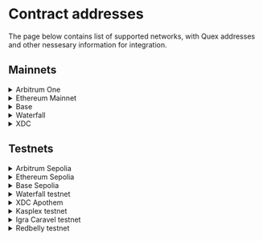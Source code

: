 # Contract addresses

The page below contains list of supported networks, with Quex addresses and other nessesary information for integration.

## Mainnets

<details>
  <summary>Arbitrum One</summary>

| Parameter               | Value                                        |
|-------------------------|----------------------------------------------|
| **Quex Core**           | `0x97076a3c0A414E779f7BEC2Bd196D4FdaADFDB96` |
| **Request Oracle Pool** | `0xE83bB2038F098E7aD40DC03298F4337609E6b0d5` |
| **TD Pubkey**           | `0x91b85e68863b4a58fbb9510a1dd5f0d34aa1e44de1d1eb61d9257df6276bc3da347c4b14599f2428698465a1a9fa104e959dca2183717b75e8700bc760f46f6d`                                         |

</details>

<details>
  <summary>Ethereum Mainnet</summary>

| Parameter               | Value                                        |
|-------------------------|----------------------------------------------|
| **Quex Core**           | `0x97076a3c0A414E779f7BEC2Bd196D4FdaADFDB96` |
| **Request Oracle Pool** | `0xE83bB2038F098E7aD40DC03298F4337609E6b0d5` |
| **TD Pubkey**           | `0x91b85e68863b4a58fbb9510a1dd5f0d34aa1e44de1d1eb61d9257df6276bc3da347c4b14599f2428698465a1a9fa104e959dca2183717b75e8700bc760f46f6d` |

</details>

<details>
  <summary>Base</summary>

| Parameter               | Value                                        |
|-------------------------|----------------------------------------------|
| **Quex Core**           | `0x97076a3c0A414E779f7BEC2Bd196D4FdaADFDB96` |
| **Request Oracle Pool** | `0xE83bB2038F098E7aD40DC03298F4337609E6b0d5` |
| **TD Pubkey**           | `0x91b85e68863b4a58fbb9510a1dd5f0d34aa1e44de1d1eb61d9257df6276bc3da347c4b14599f2428698465a1a9fa104e959dca2183717b75e8700bc760f46f6d` |

</details>

<details>
  <summary>Waterfall</summary>

| Parameter               | Value                                        |
|-------------------------|----------------------------------------------|
| **Quex Core**           | `0xdF9Ceab830E261E938F1fcD7D12fe90fcace4f6b` |
| **Request Oracle Pool** | `0x8138dffa6210cd3DD7907cc3E62bf3c95E2654C9` |
| **TD Pubkey**           | `0x91b85e68863b4a58fbb9510a1dd5f0d34aa1e44de1d1eb61d9257df6276bc3da347c4b14599f2428698465a1a9fa104e959dca2183717b75e8700bc760f46f6d` |

Chainlink-style adapters for push-based price feeds:

| Address                                               | Pair      |
|-------------------------------------------------------|-----------|
| `0x27c3971Faf6F9aAc383Ad6DBA32ecB424C052Aab`          | WATER/USD |
|  `0x73fF5727D35C50DB4eA4D5Da1e1f5d17a6A2d680` | BTC/USD   |
| `0x4271040Ed906a7D15bec845BCEdcF9f37f74255b` | ETH/USD   |
| `0x302f5E7D1266d9139E7ee013C16d3EAF154F4284` | USDT/USD  |
| `0x82A910F684aFdd6C6bc46fBfA9B02AA79a0ca9C8` | USDC/USD  |
| `0x34A1A3A2BEa53F4A6fab1E5c357c6ED2F246b79E` | POL/USD   |

</details>

<details>
  <summary>XDC</summary>

| Parameter               | Value                                        |
|-------------------------|----------------------------------------------|
| **Quex Core**           | `0x97076a3c0A414E779f7BEC2Bd196D4FdaADFDB96` |
| **Request Oracle Pool** | `0xE83bB2038F098E7aD40DC03298F4337609E6b0d5` |
| **TD Pubkey**           | `0x91b85e68863b4a58fbb9510a1dd5f0d34aa1e44de1d1eb61d9257df6276bc3da347c4b14599f2428698465a1a9fa104e959dca2183717b75e8700bc760f46f6d`                                         |

</details>

## Testnets

<details>
  <summary>Arbitrum Sepolia</summary>

| Parameter               | Value                                        |
|-------------------------|----------------------------------------------|
| **Quex Core**           | `0x97076a3c0A414E779f7BEC2Bd196D4FdaADFDB96` |
| **Request Oracle Pool** | `0xE83bB2038F098E7aD40DC03298F4337609E6b0d5` |
| **TD Pubkey**           | `0x4af5d1d8db254edb79ead159a57d4c0102209a123f3eb27a74f9b5221edf4ae38dfddf5005c5f35cd35e4726d7044de1152ecd4393ab507f1fa4ad60132b0d67`                                         |

</details>

<details>
  <summary>Ethereum Sepolia</summary>

| Parameter               | Value                                        |
|-------------------------|----------------------------------------------|
| **Quex Core**           | `0x97076a3c0A414E779f7BEC2Bd196D4FdaADFDB96` |
| **Request Oracle Pool** | `0xE83bB2038F098E7aD40DC03298F4337609E6b0d5` |
| **TD Pubkey**           | `0x4af5d1d8db254edb79ead159a57d4c0102209a123f3eb27a74f9b5221edf4ae38dfddf5005c5f35cd35e4726d7044de1152ecd4393ab507f1fa4ad60132b0d67` |

</details>

<details>
  <summary>Base Sepolia</summary>

| Parameter               | Value                                        |
|-------------------------|----------------------------------------------|
| **Quex Core**           | `0x97076a3c0A414E779f7BEC2Bd196D4FdaADFDB96` |
| **Request Oracle Pool** | `0xE83bB2038F098E7aD40DC03298F4337609E6b0d5` |
| **TD Pubkey**           | `0x4af5d1d8db254edb79ead159a57d4c0102209a123f3eb27a74f9b5221edf4ae38dfddf5005c5f35cd35e4726d7044de1152ecd4393ab507f1fa4ad60132b0d67` |

</details>

<details>
  <summary>Waterfall testnet</summary>

| Parameter               | Value                                        |
|-------------------------|----------------------------------------------|
| **Quex Core**           | `0x8D91C19077891feF9Fe3415d8407156a8547cb70` |
| **Request Oracle Pool** | `0x7C428E3d48Fc393de3206D37f46f5BFEd8042F34` |
| **TD Pubkey**           | `0x4af5d1d8db254edb79ead159a57d4c0102209a123f3eb27a74f9b5221edf4ae38dfddf5005c5f35cd35e4726d7044de1152ecd4393ab507f1fa4ad60132b0d67` |

Chainlink-style adapters for push-based price feeds:

| Address                                               | Pair      |
|-------------------------------------------------------|-----------|
| `0xe9f52820A10794BFD5274350803772e1a8cCe165`          | WATER/USD |
|  `0xe33c2E76AC12509fEE2a9D148CAf93fd709d7902` | BTC/USD   |
| `0x455d1E968057Aa328586Fb6685C8c0092dB0b8e1` | ETH/USD   |
| `0xB464624B2Cca44D4e8AF896f03Ff1Fc66197255D` | USDT/USD  |
| `0x7c1f2b5adE0ee7B03f5329E665Df01Fe1045b64e` | USDC/USD  |
| `0x493022F2696D8579a2593C43feE0DAC9008d1c67` | POL/USD   |

</details>

<details>
  <summary>XDC Apothem</summary>

| Parameter               | Value                                        |
|-------------------------|----------------------------------------------|
| **Quex Core**           | `0x97076a3c0A414E779f7BEC2Bd196D4FdaADFDB96` |
| **Request Oracle Pool** | `0xE83bB2038F098E7aD40DC03298F4337609E6b0d5` |
| **TD Pubkey**           | `0x4af5d1d8db254edb79ead159a57d4c0102209a123f3eb27a74f9b5221edf4ae38dfddf5005c5f35cd35e4726d7044de1152ecd4393ab507f1fa4ad60132b0d67`                                         |

</details>

<details>
  <summary>Kasplex testnet</summary>

| Parameter               | Value                                        |
|-------------------------|----------------------------------------------|
| **Quex Core**           | `0x48f15775Bc2d83BA18485FE19D4BC6a7ad90293c` |
| **Request Oracle Pool** | `0xE6b65c64c5Db1027b5DFC403A98B6b294c68C318` |
| **TD Pubkey**           | `0x4af5d1d8db254edb79ead159a57d4c0102209a123f3eb27a74f9b5221edf4ae38dfddf5005c5f35cd35e4726d7044de1152ecd4393ab507f1fa4ad60132b0d67` |

Chainlink-style adapters for push-based price feeds:

| Address                                               | Pair      |
|-------------------------------------------------------|-----------|
| `0xb6200878F27cA875870468169f2FD0Ea2E150Fe0`          | KAS/USD |
|  `0x0215906dF3F2A2bF161e55AF26643EBAbD99cD50` | BTC/USD   |
| `0xd8c631881d5d1C8134a773dCe69BC2280Da9983E` | ETH/USD   |
| `0xC741aEc2cbc48A7396641C2131e0c1cB4bA61683` | USDT/USD  |
| `0xafEDE0D21f84f42FBb691430e0a238B34fc37597` | USDC/USD  |
| `0x18976d69e7F1F7a740Fe1485ebB19C8dfe8DC84c` | DAI/USD   |

</details>

<details>
  <summary>Igra Caravel testnet</summary>

| Parameter               | Value                                        |
|-------------------------|----------------------------------------------|
| **Quex Core**           | `0x4d14714Ec77d7300011873fD4c828cbbc6c4d9EB` |
| **Request Oracle Pool** | `0x1784774296677263EA4Be000464Ee7b944059DdA` |
| **TD Pubkey**           | `0x4af5d1d8db254edb79ead159a57d4c0102209a123f3eb27a74f9b5221edf4ae38dfddf5005c5f35cd35e4726d7044de1152ecd4393ab507f1fa4ad60132b0d67` |

Chainlink-style adapters for push-based price feeds:

| Address                                               | Pair      |
|-------------------------------------------------------|-----------|
| `0x1DB0AAD6b7a7061b89DA98e8195737658d895D11`          | KAS/USD |
|  `0xC6EDcB67b99D7ddf700a69A29C8a57F6648Ad9Eb` | BTC/USD   |
| `0xc96638083F34200D951319E8306B9319D36d4a87` | ETH/USD   |
| `0x95D2464d093F95593FcAd951A45BCA98d85bD6FA` | USDT/USD  |
| `0x82B6aCB6fd4591dE11080F6129b08cA0A9d476c3` | USDC/USD  |
| `0x209f4a6Ef6C410aB824938553C55Be9E473F38BF` | DAI/USD   |

</details>

<details>
  <summary>Redbelly testnet</summary>

| Parameter               | Value                                        |
|-------------------------|----------------------------------------------|
| **Quex Core**           | `0xb786eb839c6b3Abdb7348732E106Cb40ae740d9a` |
| **Request Oracle Pool** | `0xF28556eD4be4935fc8c1AfF9cc5071b1B162bc67` |
| **TD Pubkey**           | `0x4af5d1d8db254edb79ead159a57d4c0102209a123f3eb27a74f9b5221edf4ae38dfddf5005c5f35cd35e4726d7044de1152ecd4393ab507f1fa4ad60132b0d67` |

Chainlink-style adapters for push-based price feeds:

| Address                                               | Pair      |
|-------------------------------------------------------|-----------|
| `0xd65FBE82E5B05856404ccf8f660eF0f5a9298BCc`          | RBNT/USD |
|  `0xE0e30bff11dB3d945ba2Cc3A5A7EA45753943F3d` | USDT/USD   |
| `0x867B1139D10032309708aA1e5a1f3606F0936ae8` | USDC/USD   |
| `0x237573E5cCB36Bb28C2787613868034E79e56218` | WETH/USD  |
| `0xC0f2B85B2e4a3ed3BD0f179549B345Be4b146FE3` | WRBNT/USD  |
| `0x4ae86EAd242ca798e86D0A9afc3F7889eba1BC60` | WBTC/USD   |
| `0x51d5f1cce3523541A0766fa064EC3837385aE656` | LQDX/USD   |

</details>